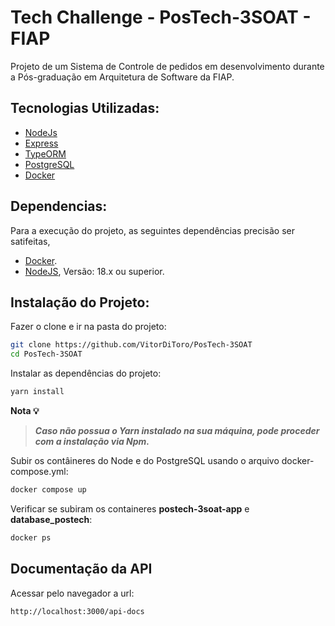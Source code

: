 # Tech Challenge - PosTech-3SOAT - FIAP

Projeto de um Sistema de Controle de pedidos em desenvolvimento durante a Pós-graduação em Arquitetura de Software da FIAP.

## Tecnologias Utilizadas:

- [NodeJs](https://nodejs.org/en/docs)
- [Express](https://expressjs.com/pt-br/)
- [TypeORM](https://typeorm.io/)
- [PostgreSQL](https://www.postgresql.org/)
- [Docker](https://docs.docker.com/)

## Dependencias:
Para a execução do projeto, as seguintes dependências precisão ser satifeitas,
- [Docker](https://docs.docker.com/get-docker/).
- [NodeJS](https://nodejs.org/en), Versão: 18.x ou superior.


## Instalação do Projeto:
Fazer o clone e ir na pasta do projeto:

```sh
git clone https://github.com/VitorDiToro/PosTech-3SOAT
cd PosTech-3SOAT
```

Instalar as dependências do projeto:

```sh
yarn install
```
**Nota 💡**
> 
> **_Caso não possua o Yarn instalado na sua máquina, pode proceder com a instalação via Npm._**
> 


Subir os contâineres do Node e do PostgreSQL usando o arquivo docker-compose.yml:

```sh
docker compose up
```

Verificar se subiram os containeres **postech-3soat-app** e **database_postech**:

```sh
docker ps
```

## Documentação da API
Acessar pelo navegador a url:

```sh
http://localhost:3000/api-docs
```
